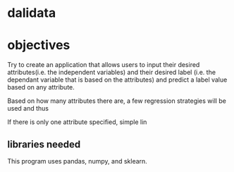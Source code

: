 # dalidata

# objectives
Try to create an application that allows users to input their desired attributes(i.e. the independent variables) and their desired label (i.e. the dependant variable that is based on the attributes) and predict a label value based on any attribute. 

Based on how many attributes there are, a few regression strategies will be used and thus 

If there is only one attribute specified, simple lin


## libraries needed
This program uses pandas, numpy, and sklearn.